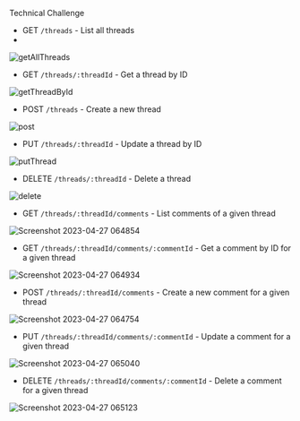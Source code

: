 Technical Challenge


- GET `/threads` - List all threads
- 
![getAllThreads](https://user-images.githubusercontent.com/113346489/234734436-b96a07a3-d9ca-492b-8d80-70e5d6ca61f7.png)

- GET `/threads/:threadId` - Get a thread by ID

![getThreadById](https://user-images.githubusercontent.com/113346489/234734618-26eb54e5-d1ed-4bc6-96b1-7bd3e1777cc6.png)

- POST `/threads` - Create a new thread

![post](https://user-images.githubusercontent.com/113346489/234734824-e421bd2c-7be2-4c92-a970-1868d367b6eb.png)

- PUT `/threads/:threadId` - Update a thread by ID

![putThread](https://user-images.githubusercontent.com/113346489/234735050-c0cc3d75-f29b-4901-81a5-3358c59a72fc.png)

- DELETE `/threads/:threadId` - Delete a thread

![delete](https://user-images.githubusercontent.com/113346489/234734849-f0834eaf-9764-44b3-a967-851e5a29ce6f.png)


- GET `/threads/:threadId/comments` - List comments of a given thread

![Screenshot 2023-04-27 064854](https://user-images.githubusercontent.com/113346489/234735458-ff759149-7dca-4389-b245-56541fa7ecc5.png)

- GET `/threads/:threadId/comments/:commentId` - Get a comment by ID for a given thread

![Screenshot 2023-04-27 064934](https://user-images.githubusercontent.com/113346489/234735555-b32c0513-0aa2-4e73-adbd-a84122f8a9a9.png)

- POST `/threads/:threadId/comments` - Create a new comment for a given thread

![Screenshot 2023-04-27 064754](https://user-images.githubusercontent.com/113346489/234735383-c135431a-675a-4d2a-b924-1a9a37b5cffe.png)

- PUT `/threads/:threadId/comments/:commentId` - Update a comment for a given thread

![Screenshot 2023-04-27 065040](https://user-images.githubusercontent.com/113346489/234735698-34cc3afd-2236-4ad5-b14c-70191458c1a8.png)

- DELETE `/threads/:threadId/comments/:commentId` - Delete a comment for a given thread

![Screenshot 2023-04-27 065123](https://user-images.githubusercontent.com/113346489/234735778-fb7e8dd5-bd52-45c8-915f-51559f1c7678.png)

